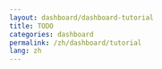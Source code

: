 ```yaml
---
layout: dashboard/dashboard-tutorial
title: TODO
categories: dashboard
permalink: /zh/dashboard/tutorial
lang: zh
---
```

